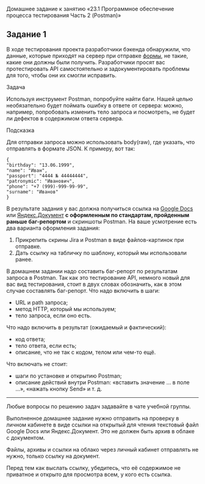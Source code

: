 Домашнее задание к занятию «23.1 Программное обеспечение процесса тестирования Часть 2 (Postman)»

## Задание 1

В ходе тестирования проекта разработчики бэкенда обнаружили, что данные, которые приходят на сервер при отправке [формы](https://sinsl.github.io/testing-form/), не такие, какие они должны были получить. Разработчики просят вас протестировать API самостоятельно и задокументировать проблемы для того, чтобы они их смогли исправить.

Задача

Используя инструмент Postman, попробуйте найти баги. Нашей целью необязательно будет поймать ошибку в ответе от сервера: можно, например, попробовать изменить тело запроса и посмотреть, не будет ли дефектов в содержимом ответа сервера.

Подсказка

Для отправки запроса можно использовать body(raw), где указать, что отправлять в формате JSON.
К примеру, вот так: 

```
{
"birthday": "13.06.1999",
"name": "Иван",
"passport": "4444 № 44444444",
"patronymic": "Иванович",
"phone": "+7 (999)-999-99-99",
"surname": "Иванов"
}
```

В результате задания у вас должна получиться ссылка на [Google Docs](https://docs.google.com/document) или [Яндекс.Документ](https://docs.yandex.ru/) **с оформленным по стандартам, пройденным раньше баг-репортом** и скриншоты Postman.
На ваше усмотрение есть два варианта оформления задания:
1. Прикрепить скрины Jira и Postman в виде файлов-картинок при отправке.
2. Дать ссылку на табличку по шаблону, который мы использовали ранее.

В домашнем задании надо составить баг-репорт по результатам запроса в Postman. Так как это тестирование API, немного новый для вас вид тестирования, стоит в двух словах обозначить, как в этом случае составлять баг-репорт.
Что надо включить в шаги:
- URL и path запроса;
- метод HTTP, который мы используем;
- тело запроса, если оно есть.

Что надо включить в результат (ожидаемый и фактический):
- код ответа;
- тело ответа, если есть;
- описание, что не так с кодом, телом или чем-то ещё.

Что включать не стоит:
- шаги по установке и открытию Postman;
- описание действий внутри Postman: «вставить значение ... в поле ...», «нажать кнопку Send» и т. д.
 
_____________

Любые вопросы по решению задач задавайте в чате учебной группы.

Выполненное домашнее задание нужно отправить на проверку в личном кабинете в виде ссылки на открытый для чтения текстовый файл Google Docs или Яндекс.Документ. Это не должен быть архив в облаке с документом.

Файлы, архивы и ссылки на облако через личный кабинет отправлять не нужно, только ссылку на документ.

Перед тем как выслать ссылку, убедитесь, что её содержимое не приватное и открыто для просмотра всем, у кого есть ссылка.
